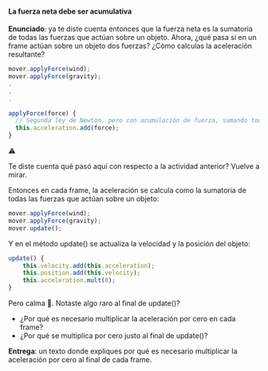 #### La fuerza neta debe ser acumulativa

**Enunciado**: ya te diste cuenta entonces que la fuerza neta es la sumatoria de todas las fuerzas que actúan sobre un objeto. Ahora, ¿qué pasa si en un frame actúan sobre un objeto dos fuerzas? ¿Cómo calculas la aceleración resultante?

``` js
mover.applyForce(wind);
mover.applyForce(gravity);
.
.
.
``` 

``` js
applyForce(force) {
  // Segunda ley de Newton, pero con acumulación de fuerza, sumando todas las fuerzas de entrada a la aceleración
  this.acceleration.add(force);
}
```

⚠️

Te diste cuenta qué pasó aquí con respecto a la actividad anterior? Vuelve a mirar.

Entonces en cada frame, la aceleración se calcula como la sumatoria de todas las fuerzas que actúan sobre un objeto:

``` js	
mover.applyForce(wind);
mover.applyForce(gravity);
mover.update();
```

Y en el método update() se actualiza la velocidad y la posición del objeto:

``` js
update() {
    this.velocity.add(this.acceleration);
    this.position.add(this.velocity);
    this.acceleration.mult(0);
}
```

Pero calma 🧘. Notaste algo raro al final de update()?

- ¿Por qué es necesario multiplicar la aceleración por cero en cada frame?
- ¿Por qué se multiplica por cero justo al final de update()?

**Entrega**: un texto donde expliques por qué es necesario multiplicar la aceleración por cero al final de cada frame. 
